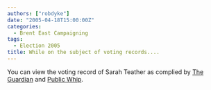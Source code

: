 ```yaml
---
authors: ["robdyke"]
date: "2005-04-18T15:00:00Z"
categories:
  - Brent East Campaigning
tags:
  - Election 2005
title: While on the subject of voting records....
---
```

You can view the voting record of Sarah Teather as complied by [The Guardian](http://politics.guardian.co.uk/person/howtheyvoted/0,,-6690,00.html) and [Public Whip](http://www.publicwhip.org.uk/mp.php?id=uk.org.publicwhip/member/1350&showall=yes#divisions).